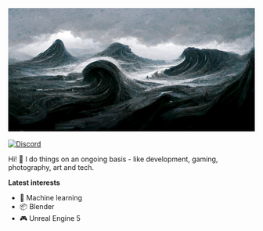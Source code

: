<img src="https://raw.githubusercontent.com/nightgrey/nightgrey/main/cover.jpg" alt="Waves" />


<a href="//discordapp.com/users/108888888888888888">![Discord](
https://dcbadge.vercel.app/api/shield/131736536743018496)</a>

<!--
<a rel="me" href="https://greys.place/@grey">![Mastodon](https://img.shields.io/badge/-MASTODON-%232B90D9?style=for-the-badge&logo=mastodon&logoColor=white)</a>
-->


Hi! 👋 I do things on an ongoing basis - like development, gaming, photography, art and tech.

**Latest interests**
- 🤖 Machine learning
- 📦 Blender
- 🎮 Unreal Engine 5

<!--
**Social**

- <a href="https://discordapp.com/users/108888888888888888"><img width=16 height=16 src="https://raw.githubusercontent.com/nightgrey/nightgrey/main/discord.svg" /></a> <a href="https://discordapp.com/users/108888888888888888">grey#0008</a>
- <a rel="me" href="https://greys.place/@grey"><img width=16 height=16 src="https://raw.githubusercontent.com/nightgrey/nightgrey/main/mastodon.svg" /></a> <a rel="me" href="https://greys.place/@grey">grey@greys.place</a>
-->
